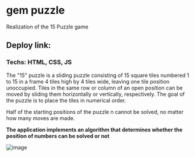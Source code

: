 # gem puzzle
Realization of the 15 Puzzle game

## Deploy link: 

### Techs: HTML, CSS, JS
The "15" puzzle is a sliding puzzle consisting of 15 square tiles numbered 1 to 15 in a frame 4 tiles high by 4 tiles wide, leaving one tile position unoccupied. Tiles in the same row or column of an open position can be moved by sliding them horizontally or vertically, respectively. The goal of the puzzle is to place the tiles in numerical order.

Half of the starting positions of the puzzle n cannot be solved, no matter how many moves are made.

**The application implements an algorithm that determines whether the position of numbers can be  solved or not**

![image](https://github.com/azics/15-gem/assets/75113852/8d8e19be-cca7-4154-adef-646fc91aeb1b)

